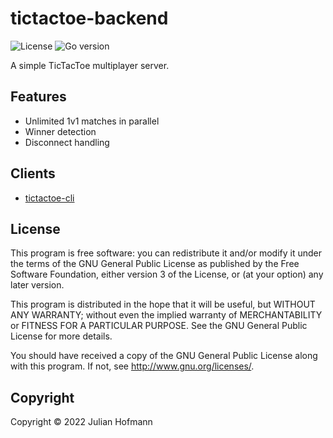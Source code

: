 # tictactoe-backend

![License](https://img.shields.io/github/license/Bananenpro/tictactoe-backend)
![Go version](https://img.shields.io/github/go-mod/go-version/Bananenpro/tictactoe-backend)

A simple TicTacToe multiplayer server.

## Features

- Unlimited 1v1 matches in parallel
- Winner detection
- Disconnect handling

## Clients

- [tictactoe-cli](https://github.com/Bananenpro/tictactoe-cli)

## License

This program is free software: you can redistribute it and/or modify
it under the terms of the GNU General Public License as published by
the Free Software Foundation, either version 3 of the License, or
(at your option) any later version.

This program is distributed in the hope that it will be useful,
but WITHOUT ANY WARRANTY; without even the implied warranty of
MERCHANTABILITY or FITNESS FOR A PARTICULAR PURPOSE.  See the
GNU General Public License for more details.

You should have received a copy of the GNU General Public License
along with this program.  If not, see <http://www.gnu.org/licenses/>.

## Copyright

Copyright © 2022 Julian Hofmann
